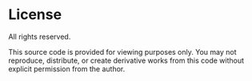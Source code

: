 # License
All rights reserved.

This source code is provided for viewing purposes only. 
You may not reproduce, distribute, or create derivative works 
from this code without explicit permission from the author.
